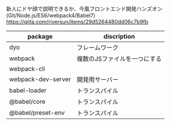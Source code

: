 新人にドヤ顔で説明できるか、今風フロントエンド開発ハンズオン(Git/Node.js/ES6/webpack4/Babel7) https://qiita.com/riversun/items/29d5264480dd06c7b9fb


|package|discription|
|---|---|
|dyo|フレームワーク|
|webpack|複数のJSファイルを一つにする|
|webpack-cli||
|webpack-dev-server|開発用サーバー|
|babel-loader|トランスパイル|
|@babel/core|トランスパイル|
|@babel/preset-env|トランスパイル|